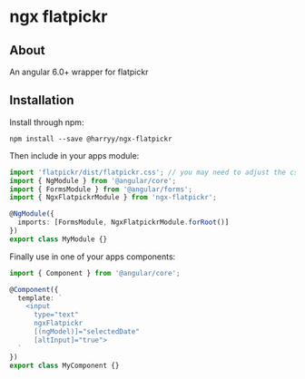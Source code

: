 # ngx flatpickr

## About

An angular 6.0+ wrapper for flatpickr

## Installation

Install through npm:

```
npm install --save @harryy/ngx-flatpickr
```

Then include in your apps module:

```typescript
import 'flatpickr/dist/flatpickr.css'; // you may need to adjust the css import depending on your build tool
import { NgModule } from '@angular/core';
import { FormsModule } from '@angular/forms';
import { NgxFlatpickrModule } from 'ngx-flatpickr';

@NgModule({
  imports: [FormsModule, NgxFlatpickrModule.forRoot()]
})
export class MyModule {}
```

Finally use in one of your apps components:

```typescript
import { Component } from '@angular/core';

@Component({
  template: `
    <input 
      type="text" 
      ngxFlatpickr 
      [(ngModel)]="selectedDate" 
      [altInput]="true">
  `
})
export class MyComponent {}
```
